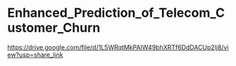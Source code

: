 # Enhanced_Prediction_of_Telecom_Customer_Churn
https://drive.google.com/file/d/1L5WRqtMkPAIW49bhXRTf6DdDACUp2lj8/view?usp=share_link
